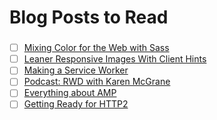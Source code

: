 # Blog Posts to Read

### 
- [ ] [Mixing Color for the Web with Sass](http://alistapart.com/article/mixing-color-for-the-web-with-sass)
- [ ] [Leaner Responsive Images With Client Hints](https://www.smashingmagazine.com/2016/01/leaner-responsive-images-client-hints)
- [ ] [Making a Service Worker](https://www.smashingmagazine.com/2016/02/making-a-service-worker/)
- [ ] [Podcast: RWD with Karen McGrane](http://msdevshow.com/2015/12/responsive-design-with-karen-mcgrane/)
- [ ] [Everything about AMP](https://www.smashingmagazine.com/2016/02/everything-about-google-accelerated-mobile-pages/)
- [ ] [Getting Ready for HTTP2](https://www.smashingmagazine.com/2016/02/getting-ready-for-http2/)
